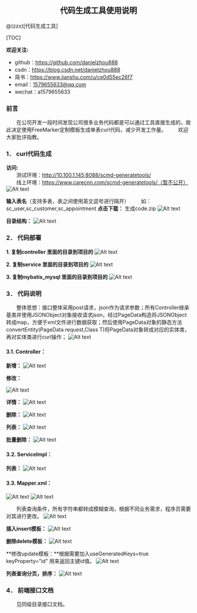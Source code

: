 <h2><center>代码生成工具使用说明</center></h2>
@(zzx)[代码生成工具]


[TOC]

**欢迎关注:**
* github：https://github.com/danielzhou888
* csdn：https://blog.csdn.net/danielzhou888
* 简书：https://www.jianshu.com/u/ce0d55ec26f7
* email：1579655633@qq.com 
* wechat：a1579655633 


### 前言
&emsp;&emsp;在公司开发一段时间发现公司很多业务代码都是可以通过工具直接生成的，故此决定使用FreeMarker定制模板生成单表curl代码，减少开发工作量。
&emsp;&emsp;欢迎大家批评指教。

### 1．	curl代码生成
**访问:**  
&emsp;&emsp;测试环境：http://10.100.1.145:8088/scmd-generatetools/  
&emsp;&emsp;线上环境：https://www.carecnn.com/scmd-generatetools/（暂不公开）  
![Alt text](./_[{[6ZW{609NMXRSTGD74@V.png)


 **输入表名**（支持多表，表之间使用英文逗号进行隔开）
 &emsp;&emsp;如：sc_user,sc_customer,sc_appointment
**点击下载：**    生成code.zip
![Alt text](./9YVJ$ROQ9K2G}V8Y`_NHV.png)


**目录结构：** 
![Alt text](./@SSHSAD$$VOKCAK9{}7LJA.png)



### 2．	代码部署
**1.	复制controller 里面的目录到项目的**
![Alt text](./_0RC7Q36D8O@A9HCM@N9V1.png)
 
**2.	复制service 里面的目录到项目的**
![Alt text](./HI_W7E4WW6[Y9KK2CB5.png)
 
**3.	复制mybatis_mysql 里面的目录到项目的**
![Alt text](./VRYGURWPV`HY__FYXTW70.png)

 
### 3．	代码说明
&emsp;&emsp;整体思想：接口整体采用post请求，json作为请求参数；所有Controller继承基类并使用JSONObject对象接收请求json，经过PageData构造将JSONObject转成map，方便于xml文件进行数据获取；然后使用PageData对象的静态方法convertEntity(PageData request,Class<T> T)将PageData对象转成对应的实体类，再对实体类进行curl操作；
 ![Alt text](./4H~BR6C7BCJUUWUCANDZ4`Y.png)


#### 3.1.	Controller：
**新增：**
 ![Alt text](./GX6L7XM{WTL~XM4_$$}MFTB.png)

**修改：**
 
![Alt text](./5WAJSIKN37N3K{EKHIOD0.png)


**详情：**
![Alt text](./TBSU[V`$5X]7OOOWR3B4]UV.png)

 
**删除：**
![Alt text](./CI`}[RI1BGG22~QJOB5SL94.png)


 
**列表：**
![Alt text](./JPC`7Z[@_PCX5}MI}@WB3A.png)

 
**批量删除：**
![Alt text](./~HQ188V8O`NK6F$MN}6T.png)

 
#### 3.2.	ServiceImpl：
**列表：**
![Alt text](./JZY69_H[~RYOYVM]Q6KRB.png)

#### 3.3.	Mapper.xml：
 
 ![Alt text](./`K[Y{@AUA5W@GDS2{`54Y.png)
 ![Alt text](./5NAGGQ`30P30_U1VX2FO}E1.png)


 &emsp;&emsp;列表查询条件，所有字符串都转成模糊查询，根据不同业务需求，程序员需要对其进行更改。
![Alt text](./KFQ]8HSGYI6W1ET]MIK34.png)

 
**插入insert模板：**
 ![Alt text](./G_]$05XIP{}A8NPYMT_49WT.png)



**删除delete模板：**
![Alt text](./SY4]K31783L_`ISD6@42BS.png)

 
**修改update模板：**根据需要加入useGeneratedKeys=true  keyProperty=”id” 用来返回主键id值。
![Alt text](./QDQMHXE7KNKXAYTGM5RRYN.png)

 
**列表查询分页，排序：**
![Alt text](./@ZNQK}5ROSC_$~2I[F.png)
### 4．	前端接口文档

&emsp;&emsp;见同级目录接口文档。

